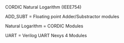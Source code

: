 CORDIC Natural Logarithm (IEEE754)  

ADD_SUBT = Floating point Adder/Substractor modules

Natural Logarithm = CORDIC Modules 

UART = Verilog UART Nexys 4 Modules


